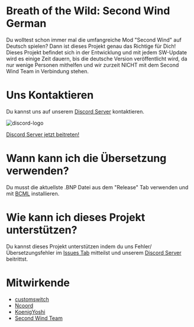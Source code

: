 # Breath of the Wild: Second Wind German
Du wolltest schon immer mal die umfangreiche Mod "Second Wind" auf Deutsch spielen? Dann ist dieses Projekt genau das Richtige für Dich! Dieses Projekt befindet sich in der Entwicklung und mit jedem SW-Update wird es einige Zeit dauern, bis die deutsche Version veröffentlicht wird, da nur wenige Personen mithelfen und wir zurzeit NICHT mit dem Second Wind Team in Verbindung stehen.

# Uns Kontaktieren
Du kannst uns auf unserem [Discord Server](https://discord.gg/KbSh6k8e9v) kontaktieren.

![discord-logo](https://user-images.githubusercontent.com/75135467/210768954-8f80e5eb-17d9-495c-b10f-2f50191ca063.jpg)

[Discord Server jetzt beitreten!](https://discord.gg/KbSh6k8e9v)

# Wann kann ich die Übersetzung verwenden?
Du musst die aktuellste .BNP Datei aus dem "Release" Tab verwenden und mit [BCML](https://gamebanana.com/tools/6624) installieren.

# Wie kann ich dieses Projekt unterstützen?
Du kannst dieses Projekt unterstützen indem du uns Fehler/Übersetzungsfehler im [Issues Tab](https://github.com/customswitch/SecondWindGerman/issues) mitteilst und unserem [Discord Server](https://discord.gg/KbSh6k8e9v) beitrittst.

# Mitwirkende
- [customswitch](https://github.com/customswitch)
- [Ncoord](https://github.com/Ncoord)
- [KoenigYoshi](https://github.com/KoenigYoshi)
- [Second Wind Team](https://discord.com/invite/VU4z9AF)

